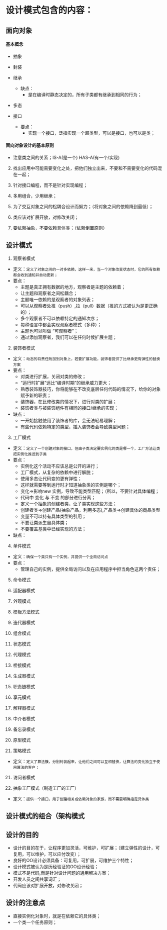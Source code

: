 # 设计模式包含的内容：

## 面向对象

#### 基本概念
- 抽象
- 封装
- 继承
  - 缺点：
    - 是在编译时静态决定的，所有子类都有继承到相同的行为；

- 多态
- 接口
  - 要点：
    - 实现一个接口，泛指实现一个超类型，可以是接口，也可以是类；

#### 面向对象设计的基本原则

- 注意类之间的关系；IS-A(是一个) HAS-A(有一个/实现)

2. 找出应用中可能需要变化之处，把他们独立出来，不要和不需要变化的代码混在一起；

3. 针对接口编程，而不是针对实现编程；

4. 多用组合，少用继承；

5. 为了交互对象之间的松耦合设计而努力；（将对象之间的依赖降到最低）；

6. 类应该对扩展开放，对修改关闭；

7. 要依赖抽象，不要依赖具体类；（依赖倒置原则）


## 设计模式
1. 观察者模式
- 定义：`定义了对象之间的一对多依赖，这样一来，当一个对象改变状态时，它的所有依赖都会收到通知并自动更新；`
- 要点：
  - 主题是真正拥有数据的地方，观察者是主题的依赖着；
  - 让主题和观察者之间松耦合；
  - 主题唯一依赖的是观察者的对象列表；
  - 可以从观察者处推（push）,拉（pull）数据（推的方式被认为是更正确的）；
  - 多个观察者不可以依赖特定的通知次序；
  - 每种语言中都会实现观察者模式（多种）；
  - 主题也可以叫做 “可观察者”；
  - 通过添加观察者，我们可以在任何时候扩展主题；

2. 装饰者模式
- 定义：`动态的将责任附加到对象上，若要扩展功能，装饰者提供了比继承更有弹性的替换方案`
- 要点：
  - 对类进行扩展，关闭对类的修改；
  - “运行时扩展”远比“编译时期”的继承威力更大；
  - 熟悉装饰器技巧，你将能够在不改变底层任何代码的情况下，给你的对象赋予新的职责；
  - 装饰器，在比修改类的情况下，进行对类的扩展；
  - 装饰者类与被装饰组件有相同的接口/继承的实现；
- 缺点：
  - 一开始接触使用了装饰者的库，会无法轻易理解；
  - 有些代码依赖特定的类型，插入装饰者会导致类型问题；

3. 工厂模式
- 定义：`定义了一个创建对象的接口，但由子类决定要实例化的类是哪一个，工厂方法让类把实例化推迟到子类`
- 要点：
  - 实例化这个活动不应该总是公开的进行；
  - 工厂模式，从复杂的依赖中进行解脱；
  - 使用多态让代码变的更有弹性；
  - 这样就需要等到运行时才知道抽象类的实例是哪个；
  - 变化=>影响new 实例，导致不能类型匹配；（所以，不要针对具体编程；
  - 代码中 变化 与 不变 的部分进行分离；
  - 定义一个抽象的创建者类，让子类实现这些方法；
  - 创建者类=>创建产品(抽象产品，利用多态),产品类=>创建具体的商品类型
  - 变量不可以持有具体类型的引用；
  - 不要让类派生自具体类；
  - 不要覆盖基类中已经实现的方法；
- 缺点：

4. 单件模式
- 定义：`确保一个类只有一个实例，并提供一个全局访问点`
- 要点：
  - 管理自己的实例，提供全局访问以及在应用程序中担当角色这两个责任；

5. 命令模式
6. 适配器模式
7. 外观模式
8. 模板方法模式
9. 迭代器模式
10. 组合模式
11. 状态模式
12. 代理模式
13. 桥接模式
14. 生成器模式
15. 职责链模式
16. 享元模式
17. 解释器模式
18. 中介者模式
19. 备忘录模式
20. 原型模式

21. 策略模式
- 定义：`定义了算法簇，分别封装起来，让他们之间可以互相替换，让算法的变化独立于使用算法的客户；`

21. 访问者模式

22. 抽象工厂模式（制造工厂的工厂）
- 定义：`提供一个接口，用于创建相关或依赖对象的家族，而不需要明确指定具体类`

## 设计模式的组合（架构模式

## 设计的目的
- 设计的目的在于，让程序更加灵活，可维护，可扩展；（建立弹性的设计，可复用，可以维护，可以应付改变）；
- 良好的OO设计必须具备：可复用，可扩展，可维护三个特性；
- 设计模式被认为是历经验证的OO设计经验；
- 模式不是代码,而是针对设计问题的通用解决方案；
- 开发人员之间共享词汇；
- 代码应该对扩展开放，对修改关闭；

## 设计的注意点
- 直接实例化对象时，就是在依赖它的具体类；
- 一个类一个任务原则；